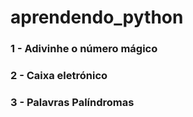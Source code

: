 # aprendendo_python
### 1 - Adivinhe o número mágico
### 2 - Caixa eletrónico 
### 3 - Palavras Palíndromas
